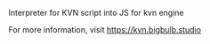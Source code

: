 Interpreter for KVN script into JS for kvn engine

For more information, visit https://kvn.bigbulb.studio